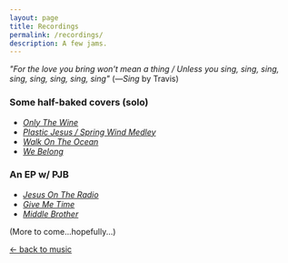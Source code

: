 ```yaml
---
layout: page
title: Recordings
permalink: /recordings/
description: A few jams.
---
```

*"For the love you bring won't mean a thing / Unless you sing, sing, sing, sing, sing, sing, sing, sing"* (—*Sing* by Travis)

### Some half-baked covers (solo)
- [*Only The Wine*](/only-wine/)
- [*Plastic Jesus / Spring Wind Medley*](/plastic-jesus/)
- [*Walk On The Ocean*](/walk-ocean/)
- [*We Belong*](/we-belong/)

### An EP w/ PJB
- [*Jesus On The Radio*](/jesus-radio/)
- [*Give Me Time*](/give-me-time/)
- [*Middle Brother*](/middle-brother/)

(More to come...hopefully...)

<p><a class="muted small" href="/music/">← back to music</a>
